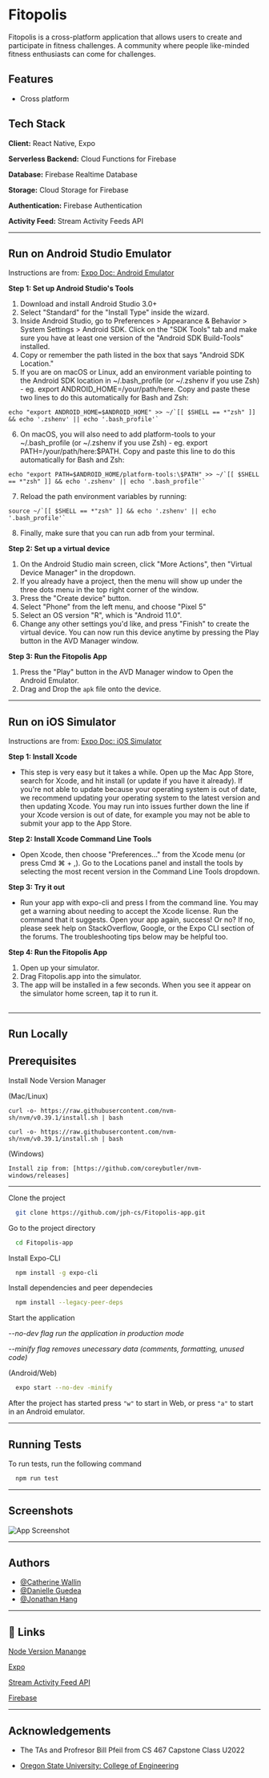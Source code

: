 # Fitopolis

Fitopolis is a cross-platform application that allows users to create and participate in fitness challenges. A community where people like-minded fitness enthusiasts can come for challenges.

## Features

- Cross platform

## Tech Stack

**Client:** React Native, Expo

**Serverless Backend:** Cloud Functions for Firebase

**Database:** Firebase Realtime Database

**Storage:** Cloud Storage for Firebase

**Authentication:** Firebase Authentication

**Activity Feed:** Stream Activity Feeds API

---

## Run on Android Studio Emulator

Instructions are from: [Expo Doc: Android Emulator](https://docs.expo.dev/workflow/android-studio-emulator/)

**Step 1: Set up Android Studio's Tools**

1. Download and install Android Studio 3.0+
2. Select "Standard" for the "Install Type" inside the wizard.
3. Inside Android Studio, go to Preferences > Appearance & Behavior > System Settings > Android SDK. Click on the "SDK Tools" tab and make sure you have at least one version of the "Android SDK Build-Tools" installed.
4. Copy or remember the path listed in the box that says "Android SDK Location."
5. If you are on macOS or Linux, add an environment variable pointing to the Android SDK location in ~/.bash_profile (or ~/.zshenv if you use Zsh) - eg. export ANDROID_HOME=/your/path/here. Copy and paste these two lines to do this automatically for Bash and Zsh:
```[ -d "$HOME/Library/Android/sdk" ] && ANDROID_HOME=$HOME/Library/Android/sdk || ANDROID_HOME=$HOME/Android/Sdk
echo "export ANDROID_HOME=$ANDROID_HOME" >> ~/`[[ $SHELL == *"zsh" ]] && echo '.zshenv' || echo '.bash_profile'`
```
6. On macOS, you will also need to add platform-tools to your ~/.bash_profile (or ~/.zshenv if you use Zsh) - eg. export PATH=/your/path/here:$PATH. Copy and paste this line to do this automatically for Bash and Zsh:
```
echo "export PATH=$ANDROID_HOME/platform-tools:\$PATH" >> ~/`[[ $SHELL == *"zsh" ]] && echo '.zshenv' || echo '.bash_profile'`
```
7. Reload the path environment variables by running:
```
source ~/`[[ $SHELL == *"zsh" ]] && echo '.zshenv' || echo '.bash_profile'`
```
8. Finally, make sure that you can run adb from your terminal.

**Step 2: Set up a virtual device**
1. On the Android Studio main screen, click "More Actions", then "Virtual Device Manager" in the dropdown.
2. If you already have a project, then the menu will show up under the three dots menu in the top right corner of the window.
3. Press the "Create device" button.
4. Select "Phone" from the left menu, and choose "Pixel 5"
5. Select an OS version "R", which is "Android 11.0".
6. Change any other settings you'd like, and press "Finish" to create the virtual device. You can now run this device anytime by pressing the Play button in the AVD Manager window.

**Step 3: Run the Fitopolis App**

1. Press the "Play" button in the AVD Manager window to Open the Android Emulator.
2. Drag and Drop the ```apk``` file onto the device. 


---

## Run on iOS Simulator

Instructions are from: [Expo Doc: iOS Simulator](https://docs.expo.dev/workflow/android-studio-emulator/)

**Step 1: Install Xcode**

- This step is very easy but it takes a while. Open up the Mac App Store, search for Xcode, and hit install (or update if you have it already). If you're not able to update because your operating system is out of date, we recommend updating your operating system to the latest version and then updating Xcode. You may run into issues further down the line if your Xcode version is out of date, for example you may not be able to submit your app to the App Store.

**Step 2: Install Xcode Command Line Tools**

- Open Xcode, then choose "Preferences..." from the Xcode menu (or press Cmd ⌘ + ,). Go to the Locations panel and install the tools by selecting the most recent version in the Command Line Tools dropdown.

**Step 3:  Try it out**

- Run your app with expo-cli and press I from the command line. You may get a warning about needing to accept the Xcode license. Run the command that it suggests. Open your app again, success! Or no? If no, please seek help on StackOverflow, Google, or the Expo CLI section of the forums. The troubleshooting tips below may be helpful too.

**Step 4: Run the Fitopolis App**

1. Open up your simulator.
2. Drag Fitopolis.app into the simulator.
3. The app will be installed in a few seconds. When you see it appear on the simulator home screen, tap it to run it.


## 

---
## **Run Locally**


## Prerequisites 

Install Node Version Manager 

(Mac/Linux)
```
curl -o- https://raw.githubusercontent.com/nvm-sh/nvm/v0.39.1/install.sh | bash
```

```
curl -o- https://raw.githubusercontent.com/nvm-sh/nvm/v0.39.1/install.sh | bash
```

(Windows)
```
Install zip from: [https://github.com/coreybutler/nvm-windows/releases]
```

---
Clone the project

```bash
  git clone https://github.com/jph-cs/Fitopolis-app.git
```

Go to the project directory

```bash
  cd Fitopolis-app
```

Install Expo-CLI

```bash
  npm install -g expo-cli
```

Install dependencies and peer dependecies

```bash
  npm install --legacy-peer-deps
```

Start the application

*--no-dev flag run the application in production mode*

*--minify flag removes unecessary data (comments, formatting, unused code)*



(Android/Web)
```bash
  expo start --no-dev -minify
```
After the project has started press ```"w"``` to start in Web, or
press  ```"a"```  to start in an Android emulator.

---


## Running Tests

To run tests, run the following command

```bash
  npm run test
```

---
## Screenshots

![App Screenshot](https://lh3.googleusercontent.com/pw/AL9nZEVOfXaAKGhiNnlzdhR9X-3zlicLX3iIA2lU9IdcYaIWMPQusjp2GPcl92yPBtZgV-lgIUKdl3gpR85rJvhIyKNTQ-A31c1I6g6oWRXq11-_GmS89irP7ACnA1IdxlfoaksTLYShacVuGLE1EYl4Jis=w917-h855-no)

---

## Authors

- [@Catherine Wallin](https://github.com/CatWallin)
- [@Danielle Guedea](https://github.com/dguedea)
- [@Jonathan Hang](https://github.com/jph-cs)


---
## 🔗 Links

[Node Version Manange](https://github.com/nvm-sh/nvm)

[Expo](https://docs.expo.dev/)

[Stream Activity Feed API](https://getstream.io/)

[Firebase](https://firebase.google.com/)

---

## Acknowledgements

- The TAs and Profresor Bill Pfeil from CS 467 Capstone Class U2022

- [Oregon State University: College of Engineering](https://engineering.oregonstate.edu/)

